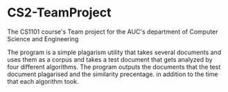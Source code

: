 # CS2-TeamProject
The CS1101 course's Team project for the AUC's department of Computer Science and Engineering


The program is a simple plagarism utility that takes several documents and uses them as a corpus and takes a test document that gets analyzed by four different algorithms.
The program outputs the documents that the test document plagarised and the similarity precentage. in addition to the time that each algorithm took.
